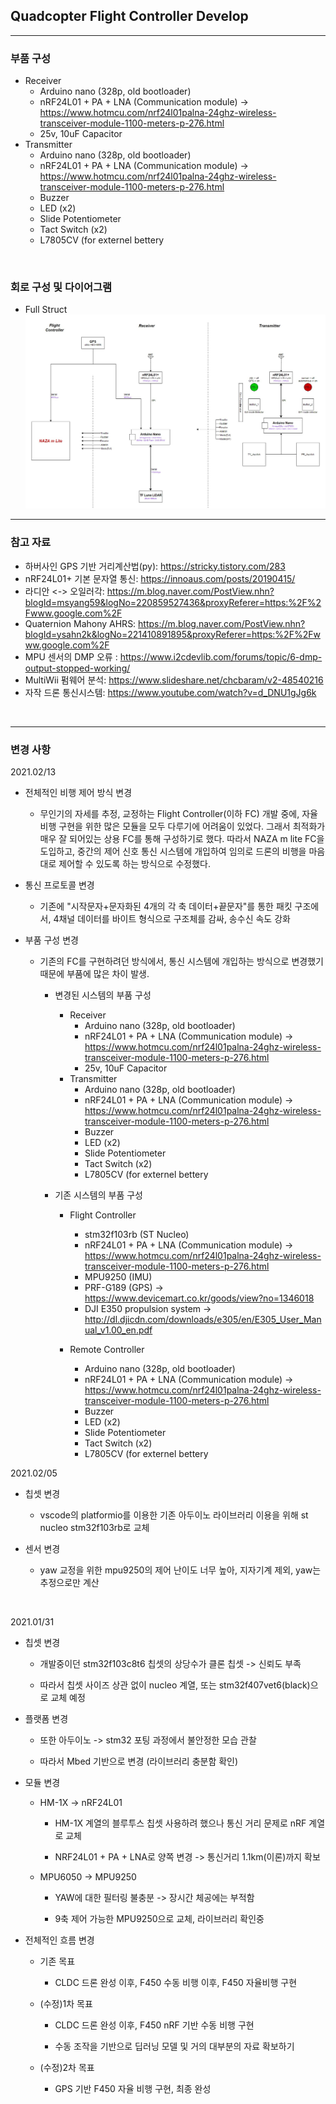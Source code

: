 ## Quadcopter Flight Controller Develop

- - -

### 부품 구성
  - Receiver
    - Arduino nano (328p, old bootloader)
    - nRF24L01 + PA + LNA (Communication module) -> https://www.hotmcu.com/nrf24l01palna-24ghz-wireless-transceiver-module-1100-meters-p-276.html
    - 25v, 10uF Capacitor
  - Transmitter
    - Arduino nano (328p, old bootloader)
    - nRF24L01 + PA + LNA (Communication module) -> https://www.hotmcu.com/nrf24l01palna-24ghz-wireless-transceiver-module-1100-meters-p-276.html
    - Buzzer
    - LED (x2)
    - Slide Potentiometer
    - Tact Switch (x2)
    - L7805CV (for externel bettery 

<br>


### 회로 구성 및 다이어그램

- Full Struct
![Full Struct](https://github.com/kor-taeyoon/Chambit/blob/main/01_Drone_FC/imgs/FullStruct.jpg)





- - -
### 참고 자료
* 하버사인 GPS 기반 거리계산법(py): https://stricky.tistory.com/283
* nRF24L01+ 기본 문자열 통신: https://innoaus.com/posts/20190415/
* 라디안 <-> 오일러각: https://m.blog.naver.com/PostView.nhn?blogId=msyang59&logNo=220859527436&proxyReferer=https:%2F%2Fwww.google.com%2F
* Quaternion Mahony AHRS: https://m.blog.naver.com/PostView.nhn?blogId=ysahn2k&logNo=221410891895&proxyReferer=https:%2F%2Fwww.google.com%2F
* MPU 센서의 DMP 오류 : https://www.i2cdevlib.com/forums/topic/6-dmp-output-stopped-working/
* MultiWii 펌웨어 분석: https://www.slideshare.net/chcbaram/v2-48540216
* 자작 드론 통신시스템: https://www.youtube.com/watch?v=d_DNU1gJg6k



<br>

- - -

### 변경 사항
2021.02/13
- 전체적인 비행 제어 방식 변경
  - 무인기의 자세를 추정, 교정하는 Flight Controller(이하 FC) 개발 중에, 자율 비행 구현을 위한 많은 모듈을 모두 다루기에 어려움이 있었다. 그래서 최적화가 매우 잘 되어있는 상용 FC를 통해 구성하기로 했다. 따라서 NAZA m lite FC을 도입하고, 중간의 제어 신호 통신 시스템에 개입하여 임의로 드론의 비행을 마음대로 제어할 수 있도록 하는 방식으로 수정했다.

- 통신 프로토콜 변경
  - 기존에 "시작문자+문자화된 4개의 각 축 데이터+끝문자"를 통한 패킷 구조에서, 4채널 데이터를 바이트 형식으로 구조체를 감싸, 송수신 속도 강화

- 부품 구성 변경
  - 기존의 FC를 구현하려던 방식에서, 통신 시스템에 개입하는 방식으로 변경했기 때문에 부품에 많은 차이 발생.
    - 변경된 시스템의 부품 구성
      - Receiver
        - Arduino nano (328p, old bootloader)
        - nRF24L01 + PA + LNA (Communication module) -> https://www.hotmcu.com/nrf24l01palna-24ghz-wireless-transceiver-module-1100-meters-p-276.html
        - 25v, 10uF Capacitor
      - Transmitter
        - Arduino nano (328p, old bootloader)
        - nRF24L01 + PA + LNA (Communication module) -> https://www.hotmcu.com/nrf24l01palna-24ghz-wireless-transceiver-module-1100-meters-p-276.html
        - Buzzer
        - LED (x2)
        - Slide Potentiometer
        - Tact Switch (x2)
        - L7805CV (for externel bettery 

    - 기존 시스템의 부품 구성
      - Flight Controller
        - stm32f103rb (ST Nucleo)
        - nRF24L01 + PA + LNA (Communication module) -> https://www.hotmcu.com/nrf24l01palna-24ghz-wireless-transceiver-module-1100-meters-p-276.html
        - MPU9250 (IMU)
        - PRF-G189 (GPS) -> https://www.devicemart.co.kr/goods/view?no=1346018
        - DJI E350 propulsion system -> http://dl.djicdn.com/downloads/e305/en/E305_User_Manual_v1.00_en.pdf
  
      - Remote Controller
        - Arduino nano (328p, old bootloader)
        - nRF24L01 + PA + LNA (Communication module) -> https://www.hotmcu.com/nrf24l01palna-24ghz-wireless-transceiver-module-1100-meters-p-276.html
        - Buzzer
        - LED (x2)
        - Slide Potentiometer
        - Tact Switch (x2)
        - L7805CV (for externel bettery 


2021.02/05
- 칩셋 변경
  - vscode의 platformio를 이용한 기존 아두이노 라이브러리 이용을 위해 st nucleo stm32f103rb로 교체

- 센서 변경
  - yaw 교정을 위한 mpu9250의 제어 난이도 너무 높아, 지자기계 제외, yaw는 추정으로만 계산

<br>
 


2021.01/31
- 칩셋 변경
  - 개발중이던 stm32f103c8t6 칩셋의 상당수가 클론 칩셋 -> 신뢰도 부족

  - 따라서 칩셋 사이즈 상관 없이 nucleo 계열, 또는 stm32f407vet6(black)으로 교체 예정

- 플랫폼 변경
  - 또한 아두이노 -> stm32 포팅 과정에서 불안정한 모습 관찰

  - 따라서 Mbed 기반으로 변경 (라이브러리 충분함 확인)

- 모듈 변경
  - HM-1X -> nRF24L01
    - HM-1X 계열의 블루투스 칩셋 사용하려 했으나 통신 거리 문제로 nRF 계열로 교체

    - NRF24L01 + PA + LNA로 양쪽 변경 -> 통신거리 1.1km(이론)까지 확보
    
  - MPU6050 -> MPU9250
    - YAW에 대한 필터링 불충분 -> 장시간 체공에는 부적함
    
    - 9축 제어 가능한 MPU9250으로 교체, 라이브러리 확인중
    
- 전체적인 흐름 변경
  - 기존 목표
    - CLDC 드론 완성 이후, F450 수동 비행 이후, F450 자율비행 구현
  
  - (수정)1차 목표
    - CLDC 드론 완성 이후, F450 nRF 기반 수동 비행 구현
    
    - 수동 조작을 기반으로 딥러닝 모델 및 거의 대부분의 자료 확보하기
  
  - (수정)2차 목표
    - GPS 기반 F450 자율 비행 구현, 최종 완성
